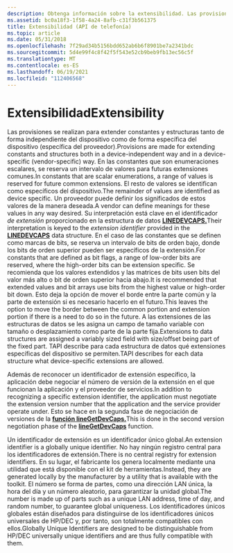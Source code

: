 ```yaml
---
description: Obtenga información sobre la extensibilidad. Las provisiones se realizan para extender constantes y estructuras tanto de forma independiente del dispositivo como de forma específica del dispositivo.
ms.assetid: bc0a18f3-1f58-4a24-8afb-c31f3b561375
title: Extensibilidad (API de telefonía)
ms.topic: article
ms.date: 05/31/2018
ms.openlocfilehash: 7f29ad34b5156bdd652ab6b6f8901be7a2341bdc
ms.sourcegitcommit: 5d4e99f4c8f42f5f543e52cb9beb9fb13ec56c5f
ms.translationtype: MT
ms.contentlocale: es-ES
ms.lasthandoff: 06/19/2021
ms.locfileid: "112406568"
---
```

# <a name="extensibility"></a><span data-ttu-id="fbba5-104">Extensibilidad</span><span class="sxs-lookup"><span data-stu-id="fbba5-104">Extensibility</span></span>

<span data-ttu-id="fbba5-105">Las provisiones se realizan para extender constantes y estructuras tanto de forma independiente del dispositivo como de forma específica del dispositivo (específica del proveedor).</span><span class="sxs-lookup"><span data-stu-id="fbba5-105">Provisions are made for extending constants and structures both in a device-independent way and in a device-specific (vendor-specific) way.</span></span> <span data-ttu-id="fbba5-106">En las constantes que son enumeraciones escalares, se reserva un intervalo de valores para futuras extensiones comunes.</span><span class="sxs-lookup"><span data-stu-id="fbba5-106">In constants that are scalar enumerations, a range of values is reserved for future common extensions.</span></span> <span data-ttu-id="fbba5-107">El resto de valores se identifican como específicos del dispositivo.</span><span class="sxs-lookup"><span data-stu-id="fbba5-107">The remainder of values are identified as device specific.</span></span> <span data-ttu-id="fbba5-108">Un proveedor puede definir los significados de estos valores de la manera deseada.</span><span class="sxs-lookup"><span data-stu-id="fbba5-108">A vendor can define meanings for these values in any way desired.</span></span> <span data-ttu-id="fbba5-109">Su interpretación está clave en el identificador *de extensión* proporcionado en la estructura de datos [**LINEDEVCAPS.**](/windows/win32/api/tapi/ns-tapi-linedevcaps)</span><span class="sxs-lookup"><span data-stu-id="fbba5-109">Their interpretation is keyed to the *extension identifier* provided in the [**LINEDEVCAPS**](/windows/win32/api/tapi/ns-tapi-linedevcaps) data structure.</span></span> <span data-ttu-id="fbba5-110">En el caso de las constantes que se definen como marcas de bits, se reserva un intervalo de bits de orden bajo, donde los bits de orden superior pueden ser específicos de la extensión.</span><span class="sxs-lookup"><span data-stu-id="fbba5-110">For constants that are defined as bit flags, a range of low-order bits are reserved, where the high-order bits can be extension specific.</span></span> <span data-ttu-id="fbba5-111">Se recomienda que los valores extendidos y las matrices de bits usen bits del valor más alto o bit de orden superior hacia abajo.</span><span class="sxs-lookup"><span data-stu-id="fbba5-111">It is recommended that extended values and bit arrays use bits from the highest value or high-order bit down.</span></span> <span data-ttu-id="fbba5-112">Esto deja la opción de mover el borde entre la parte común y la parte de extensión si es necesario hacerlo en el futuro.</span><span class="sxs-lookup"><span data-stu-id="fbba5-112">This leaves the option to move the border between the common portion and extension portion if there is a need to do so in the future.</span></span> <span data-ttu-id="fbba5-113">A las extensiones de las estructuras de datos se les asigna un campo de tamaño variable con tamaño o desplazamiento como parte de la parte fija.</span><span class="sxs-lookup"><span data-stu-id="fbba5-113">Extensions to data structures are assigned a variably sized field with size/offset being part of the fixed part.</span></span> <span data-ttu-id="fbba5-114">TAPI describe para cada estructura de datos qué extensiones específicas del dispositivo se permiten.</span><span class="sxs-lookup"><span data-stu-id="fbba5-114">TAPI describes for each data structure what device-specific extensions are allowed.</span></span>

<span data-ttu-id="fbba5-115">Además de reconocer un identificador de extensión específico, la aplicación debe negociar el número de versión de la extensión en el que funcionan la aplicación y el proveedor de servicios.</span><span class="sxs-lookup"><span data-stu-id="fbba5-115">In addition to recognizing a specific extension identifier, the application must negotiate the extension version number that the application and the service provider operate under.</span></span> <span data-ttu-id="fbba5-116">Esto se hace en la segunda fase de negociación de versiones de la [**función lineGetDevCaps.**](/windows/win32/api/tapi/nf-tapi-linegetdevcaps)</span><span class="sxs-lookup"><span data-stu-id="fbba5-116">This is done in the second version negotiation phase of the [**lineGetDevCaps**](/windows/win32/api/tapi/nf-tapi-linegetdevcaps) function.</span></span>

<span data-ttu-id="fbba5-117">Un identificador de extensión es un identificador único global.</span><span class="sxs-lookup"><span data-stu-id="fbba5-117">An extension identifier is a globally unique identifier.</span></span> <span data-ttu-id="fbba5-118">No hay ningún registro central para los identificadores de extensión.</span><span class="sxs-lookup"><span data-stu-id="fbba5-118">There is no central registry for extension identifiers.</span></span> <span data-ttu-id="fbba5-119">En su lugar, el fabricante los genera localmente mediante una utilidad que está disponible con el kit de herramientas.</span><span class="sxs-lookup"><span data-stu-id="fbba5-119">Instead, they are generated locally by the manufacturer by a utility that is available with the toolkit.</span></span> <span data-ttu-id="fbba5-120">El número se forma de partes, como una dirección LAN única, la hora del día y un número aleatorio, para garantizar la unidad global.</span><span class="sxs-lookup"><span data-stu-id="fbba5-120">The number is made up of parts such as a unique LAN address, time of day, and random number, to guarantee global uniqueness.</span></span> <span data-ttu-id="fbba5-121">Los identificadores únicos globales están diseñados para distinguirse de los identificadores únicos universales de HP/DEC y, por tanto, son totalmente compatibles con ellos.</span><span class="sxs-lookup"><span data-stu-id="fbba5-121">Globally Unique Identifiers are designed to be distinguishable from HP/DEC universally unique identifiers and are thus fully compatible with them.</span></span>

 

 
